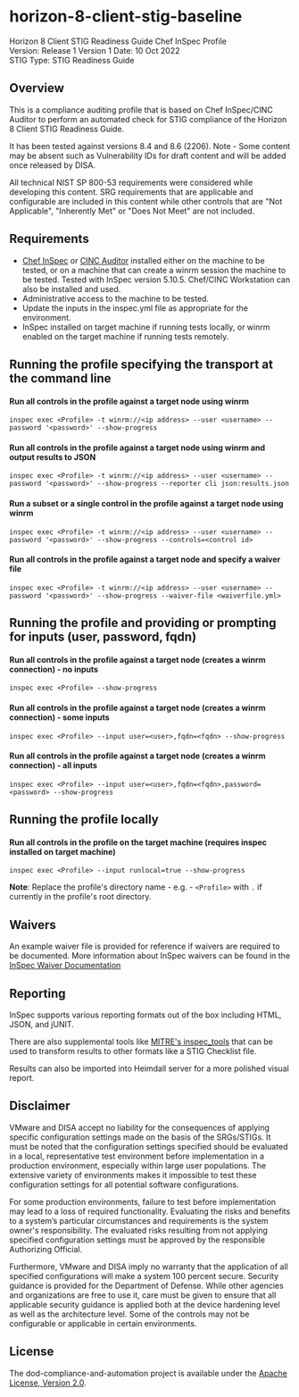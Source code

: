 # horizon-8-client-stig-baseline
Horizon 8 Client STIG Readiness Guide Chef InSpec Profile  
Version: Release 1 Version 1 Date: 10 Oct 2022  
STIG Type: STIG Readiness Guide  

## Overview
This is a compliance auditing profile that is based on Chef InSpec/CINC Auditor to perform an automated check for STIG compliance of the Horizon 8 Client STIG Readiness Guide.

It has been tested against versions 8.4 and 8.6 (2206). Note - Some content may be absent such as Vulnerability IDs for draft content and will be added once released by DISA. 

All technical NIST SP 800-53 requirements were considered while developing this content. SRG requirements that are applicable and configurable are included in this content while other controls that are "Not Applicable", "Inherently Met" or "Does Not Meet" are not included.

## Requirements

- [Chef InSpec](https://downloads.chef.io/tools/inspec) or [CINC Auditor](https://cinc.sh/start/auditor/) installed either on the machine to be tested, or on a machine that can create a winrm session the machine to be tested. Tested with InSpec version 5.10.5. Chef/CINC Workstation can also be installed and used.
- Administrative access to the machine to be tested.
- Update the inputs in the inspec.yml file as appropriate for the environment.
- InSpec installed on target machine if running tests locally, or winrm enabled on the target machine if running tests remotely.

## Running the profile specifying the transport at the command line

#### Run all controls in the profile against a target node using winrm
```
inspec exec <Profile> -t winrm://<ip address> --user <username> --password '<password>' --show-progress
```

#### Run all controls in the profile against a target node using winrm and output results to JSON
```
inspec exec <Profile> -t winrm://<ip address> --user <username> --password '<password>' --show-progress --reporter cli json:results.json
```

#### Run a subset or a single control in the profile against a target node using winrm
```
inspec exec <Profile> -t winrm://<ip address> --user <username> --password '<password>' --show-progress --controls=<control id>
```

#### Run all controls in the profile against a target node and specify a waiver file 
```
inspec exec <Profile> -t winrm://<ip address> --user <username> --password '<password>' --show-progress --waiver-file <waiverfile.yml>
```

## Running the profile and providing or prompting for inputs (user, password, fqdn)

#### Run all controls in the profile against a target node (creates a winrm connection) - no inputs
```
inspec exec <Profile> --show-progress
```

#### Run all controls in the profile against a target node (creates a winrm connection) - some inputs
```
inspec exec <Profile> --input user=<user>,fqdn=<fqdn> --show-progress
```

#### Run all controls in the profile against a target node (creates a winrm connection) - all inputs
```
inspec exec <Profile> --input user=<user>,fqdn=<fqdn>,password=<password> --show-progress
```

## Running the profile locally

#### Run all controls in the profile on the target machine (requires inspec installed on target machine)
```
inspec exec <Profile> --input runlocal=true --show-progress
```

**Note**: Replace the profile's directory name - e.g. - `<Profile>` with `.` if currently in the profile's root directory.  

## Waivers
An example waiver file is provided for reference if waivers are required to be documented. More information about InSpec waivers can be found in the [InSpec Waiver Documentation](https://docs.chef.io/inspec/waivers/)  

## Reporting
InSpec supports various reporting formats out of the box including HTML, JSON, and jUNIT.  

There are also supplemental tools like [MITRE's inspec_tools](https://github.com/mitre/inspec_tools) that can be used to transform results to other formats like a STIG Checklist file.  

Results can also be imported into Heimdall server for a more polished visual report.  

## Disclaimer

VMware and DISA accept no liability for the consequences of applying specific configuration settings made on the basis of the SRGs/STIGs. It must be noted that the configuration settings specified should be evaluated in a local, representative test environment before implementation in a production environment, especially within large user populations. The extensive variety of environments makes it impossible to test these configuration settings for all potential software configurations.

For some production environments, failure to test before implementation may lead to a loss of required functionality. Evaluating the risks and benefits to a system’s particular circumstances and requirements is the system owner's responsibility. The evaluated risks resulting from not applying specified configuration settings must be approved by the responsible Authorizing Official.

Furthermore, VMware and DISA imply no warranty that the application of all specified configurations will make a system 100 percent secure. Security guidance is provided for the Department of Defense. While other agencies and organizations are free to use it, care must be given to ensure that all applicable security guidance is applied both at the device hardening level as well as the architecture level. Some of the controls may not be configurable or applicable in certain environments.

## License

The dod-compliance-and-automation project is available under the [Apache License, Version 2.0](./LICENSE).
